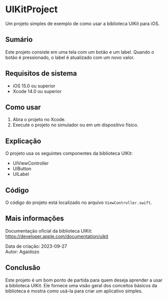 # UIKitProject

Um projeto simples de exemplo de como usar a biblioteca UIKit para iOS.

## Sumário
Este projeto consiste em uma tela com um botão e um label. Quando o botão é pressionado, o label é atualizado com um novo valor.

## Requisitos de sistema
- iOS 15.0 ou superior
- Xcode 14.0 ou superior

## Como usar
1. Abra o projeto no Xcode.
1. Execute o projeto no simulador ou em um dispositivo físico.
 
## Explicação
O projeto usa os seguintes componentes da biblioteca UIKit:

- UIViewController
- UIButton
- UILabel

## Código
O código do projeto está localizado no arquivo `ViewController.swift`.

## Mais informações
Documentação oficial da biblioteca UIKit: https://developer.apple.com/documentation/uikit

Data de criação: 2023-09-27  
Autor: Agaidozo  

## Conclusão

Este projeto é um bom ponto de partida para quem deseja aprender a usar a biblioteca UIKit. Ele fornece uma visão geral dos conceitos básicos da biblioteca e mostra como usá-la para criar um aplicativo simples.
